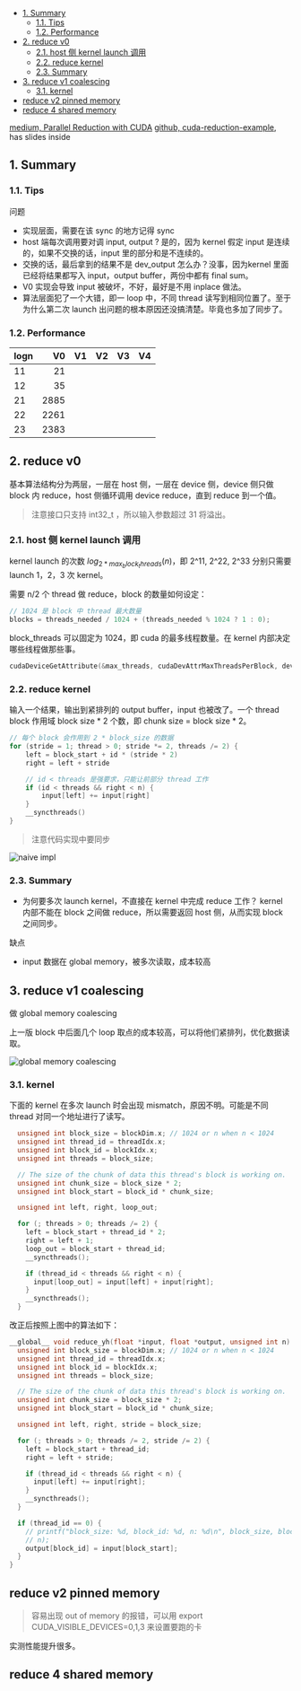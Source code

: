 - [1. Summary](#1-summary)
  - [1.1. Tips](#11-tips)
  - [1.2. Performance](#12-performance)
- [2. reduce v0](#2-reduce-v0)
  - [2.1. host 侧 kernel launch 调用](#21-host-侧-kernel-launch-调用)
  - [2.2. reduce kernel](#22-reduce-kernel)
  - [2.3. Summary](#23-summary)
- [3. reduce v1 coalescing](#3-reduce-v1-coalescing)
  - [3.1. kernel](#31-kernel)
- [reduce v2 pinned memory](#reduce-v2-pinned-memory)
- [reduce 4 shared memory](#reduce-4-shared-memory)



[medium, Parallel Reduction with CUDA](https://shreeraman-ak.medium.com/parallel-reduction-with-cuda-d0ae10c1ae2c)
[github, cuda-reduction-example](https://github.com/umfranzw/cuda-reduction-example), has slides inside

## 1. Summary
### 1.1. Tips

问题
- 实现层面，需要在该 sync 的地方记得 sync
- host 端每次调用要对调 input, output ? 是的，因为 kernel 假定 input 是连续的，如果不交换的话，input 里的部分和是不连续的。
- 交换的话，最后拿到的结果不是 dev_output 怎么办？没事，因为kernel 里面已经将结果都写入 input，output buffer，两份中都有 final sum。
- V0 实现会导致 input 被破坏，不好，最好是不用 inplace 做法。
- 算法层面犯了一个大错，即一 loop 中，不同 thread 读写到相同位置了。至于为什么第二次 launch 出问题的根本原因还没搞清楚。毕竟也多加了同步了。

### 1.2. Performance

| logn |   V0 |   V1 |   V2 |   V3 |   V4 |
| ---- | ---: | ---: | ---: | ---: | ---: |
| 11   |   21 |      |      |      |      |
| 12   |   35 |      |      |      |      |
| 21   | 2885 |      |      |      |      |
| 22   | 2261 |      |      |      |      |
| 23   | 2383 |      |      |      |      |


## 2. reduce v0

基本算法结构分为两层，一层在 host 侧，一层在 device 侧，device 侧只做 block 内 reduce，host 侧循环调用 device reduce，直到 reduce 到一个值。


> 注意接口只支持 int32_t ，所以输入参数超过 31 将溢出。


### 2.1. host 侧 kernel launch 调用

kernel launch 的次数 $log_{2 * max_block_threads}(n)$，即 2^11, 2^22, 2^33 分别只需要 launch 1，2，3 次 kernel。

需要 n/2 个 thread 做 reduce，block 的数量如何设定：

```cpp
// 1024 是 block 中 thread 最大数量
blocks = threads_needed / 1024 + (threads_needed % 1024 ? 1 : 0);
```

block_threads 可以固定为 1024，即 cuda 的最多线程数量。在 kernel 内部决定哪些线程做那些事。

```cpp
cudaDeviceGetAttribute(&max_threads, cudaDevAttrMaxThreadsPerBlock, dev_num);
```

### 2.2. reduce kernel

输入一个结果，输出到紧排列的 output buffer，input 也被改了。一个 thread block 作用域 block size * 2 个数，即 chunk size = block size * 2。

```cpp
// 每个 block 会作用到 2 * block_size 的数据
for (stride = 1; thread > 0; stride *= 2, threads /= 2) {
    left = block_start + id * (stride * 2)
    right = left + stride

    // id < threads 是强要求，只能让前部分 thread 工作
    if (id < threads && right < n) {
        input[left] += input[right]
    }
    __syncthreads()
}
```

> 注意代码实现中要同步

![naive impl](picture/v0_algorithm.png)

### 2.3. Summary

- 为何要多次 launch kernel，不直接在 kernel 中完成 reduce 工作？
kernel 内部不能在 block 之间做 reduce，所以需要返回 host 侧，从而实现 block 之间同步。

缺点
- input 数据在 global memory，被多次读取，成本较高


## 3. reduce v1 coalescing

做 global memory coalescing

上一版 block 中后面几个 loop 取点的成本较高，可以将他们紧排列，优化数据读取。


![global memory coalescing](picture/v1_algorithm.png)

### 3.1. kernel

下面的 kernel 在多次 launch 时会出现 mismatch，原因不明。可能是不同 thread 对同一个地址进行了读写。

```cpp
  unsigned int block_size = blockDim.x; // 1024 or n when n < 1024
  unsigned int thread_id = threadIdx.x;
  unsigned int block_id = blockIdx.x;
  unsigned int threads = block_size;

  // The size of the chunk of data this thread's block is working on.
  unsigned int chunk_size = block_size * 2;
  unsigned int block_start = block_id * chunk_size;

  unsigned int left, right, loop_out;

  for (; threads > 0; threads /= 2) {
    left = block_start + thread_id * 2;
    right = left + 1;
    loop_out = block_start + thread_id;
    __syncthreads();

    if (thread_id < threads && right < n) {
      input[loop_out] = input[left] + input[right];
    }
    __syncthreads();
  }
```

改正后按照上图中的算法如下：

```cpp
__global__ void reduce_yh(float *input, float *output, unsigned int n) {
  unsigned int block_size = blockDim.x; // 1024 or n when n < 1024
  unsigned int thread_id = threadIdx.x;
  unsigned int block_id = blockIdx.x;
  unsigned int threads = block_size;

  // The size of the chunk of data this thread's block is working on.
  unsigned int chunk_size = block_size * 2;
  unsigned int block_start = block_id * chunk_size;

  unsigned int left, right, stride = block_size;

  for (; threads > 0; threads /= 2, stride /= 2) {
    left = block_start + thread_id;
    right = left + stride;

    if (thread_id < threads && right < n) {
      input[left] += input[right];
    }
    __syncthreads();
  }

  if (thread_id == 0) {
    // printf("block_size: %d, block_id: %d, n: %d\n", block_size, block_id,
    // n);
    output[block_id] = input[block_start];
  }
}
```

## reduce v2 pinned memory

> 容易出现 out of memory 的报错，可以用 export CUDA_VISIBLE_DEVICES=0,1,3 来设置要跑的卡

实测性能提升很多。

## reduce 4 shared memory

